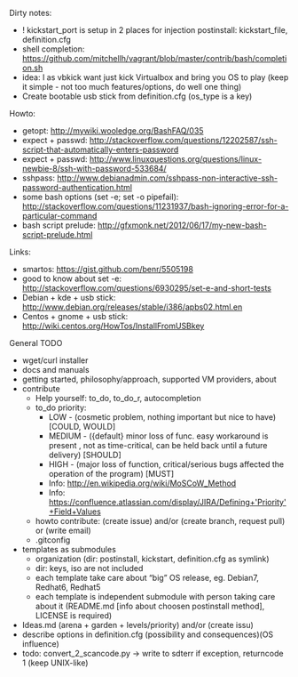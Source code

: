 Dirty notes:
 - ! kickstart_port is setup in 2 places for injection postinstall: kickstart_file, definition.cfg
 - shell completion: https://github.com/mitchellh/vagrant/blob/master/contrib/bash/completion.sh
 - idea: I as vbkick want just kick Virtualbox and bring you OS to play (keep it simple - not too much features/options, do well one thing)
 - Create bootable usb stick from definition.cfg (os_type is a key)

Howto:
 - getopt: http://mywiki.wooledge.org/BashFAQ/035
 - expect + passwd: http://stackoverflow.com/questions/12202587/ssh-script-that-automatically-enters-password
 - expect + passwd: http://www.linuxquestions.org/questions/linux-newbie-8/ssh-with-password-533684/
 - sshpass: http://www.debianadmin.com/sshpass-non-interactive-ssh-password-authentication.html
 - some bash options (set -e; set -o pipefail): http://stackoverflow.com/questions/11231937/bash-ignoring-error-for-a-particular-command
 - bash script prelude: http://gfxmonk.net/2012/06/17/my-new-bash-script-prelude.html

Links: 
 - smartos: https://gist.github.com/benr/5505198
 - good to know about set -e: http://stackoverflow.com/questions/6930295/set-e-and-short-tests
 - Debian + kde + usb stick: http://www.debian.org/releases/stable/i386/apbs02.html.en
 - Centos + gnome + usb stick: http://wiki.centos.org/HowTos/InstallFromUSBkey

General TODO
 - wget/curl installer
 - docs and manuals
 - getting started, philosophy/approach, supported VM providers, about
 - contribute
    - Help yourself: to_do, to_do_r, autocompletion
    - to_do priority:
        - LOW - (cosmetic problem, nothing important but nice to have) [COULD, WOULD]
        - MEDIUM - ({default} minor loss of func. easy workaround is present , not as time-critical, can be held back until a future delivery) [SHOULD]
        - HIGH - (major loss of function, critical/serious bugs affected the operation of the program) [MUST]
        - Info: http://en.wikipedia.org/wiki/MoSCoW_Method
        - Info: https://confluence.atlassian.com/display/JIRA/Defining+'Priority'+Field+Values
    - howto contribute: (create issue) and/or (create branch, request pull) or (write email)
    - .gitconfig
 - templates as submodules
    - organization (dir: postinstall, kickstart, definition.cfg as symlink)
    - dir: keys, iso are not included
    - each template take care about “big” OS release, eg. Debian7, Redhat6, Redhat5
    - each template is independent submodule with person taking care about it (README.md [info about choosen postinstall method], LICENSE is required)
 - Ideas.md (arena + garden + levels/priority) and/or (create issu)
 - describe options in definition.cfg (possibility and consequences)(OS influence)
 - todo: convert_2_scancode.py -> write to sdterr if exception, returncode 1 (keep UNIX-like)
